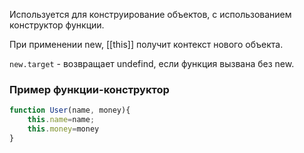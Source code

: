 Используется для конструирование объектов, с использованием конструктор функции.

При применении new, [[this]] получит контекст нового объекта. 

`new.target` - возвращает undefind, если функция вызвана без new.

### Пример функции-конструктор
```js 
function User(name, money){
	this.name=name;
	this.money=money
}
```